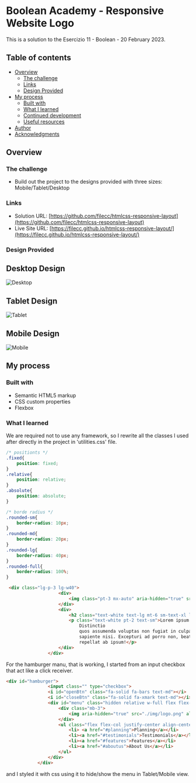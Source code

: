 # Boolean Academy - Responsive Website Logo

This is a solution to the Esercizio 11 - Boolean - 20 February 2023.

## Table of contents

- [Overview](#overview)
  - [The challenge](#the-challenge)
  - [Links](#links)
  - [Design Provided](#design-provided)
- [My process](#my-process)
  - [Built with](#built-with)
  - [What I learned](#what-i-learned)
  - [Continued development](#continued-development)
  - [Useful resources](#useful-resources)
- [Author](#author)
- [Acknowledgments](#acknowledgments)


## Overview

### The challenge

- Build out the project to the designs provided with three sizes: Mobile/Tablet/Desktop

### Links

- Solution URL: [https://github.com/filecc/htmlcss-responsive-layout](https://github.com/filecc/htmlcss-responsive-layout)
- Live Site URL: [https://filecc.github.io/htmlcss-responsive-layout/](https://filecc.github.io/htmlcss-responsive-layout/)

### Design Provided

## Desktop Design
![Desktop](./design/Responsive-Layout-Desktop.png)

## Tablet Design
![Tablet](./design/Responsive-Layout-Tablet.png)

## Mobile Design
![Mobile](./design/Responsive-Layout-Mobile.png)


## My process

### Built with

- Semantic HTML5 markup
- CSS custom properties
- Flexbox

### What I learned

We are required not to use any framework, so I rewrite all the classes I used after directly in the project in 'utilities.css' file.


```css
/* positionts */
.fixed{
    position: fixed;
}
.relative{
    position: relative;
}
.absolute{
    position: absolute;
}

/* borde radius */
.rounded-sm{
    border-radius: 10px;
}
.rounded-md{
    border-radius: 20px;
}
.rounded-lg{
    border-radius: 40px;
}
.rounded-full{
    border-radius: 100%;
}
```
```html
 <div class="lg-p-3 lg-w40">
                    <div>
                        <img class="pt-3 mx-auto" aria-hidden="true" src="./img/planning1.png" alt="planning">
                    </div>
                    <div>
                        <h2 class="text-white text-lg mt-6 sm-text-xl lg-text-md">Strategic Planning</h2>
                        <p class="text-white pt-2 text-sm">Lorem ipsum dolor sit, amet consectetur adipisicing elit.
                            Distinctio
                            quos assumenda voluptas non fugiat in culpa, numquam atque nobis expedita aperiam nam unde
                            sapiente nisi. Excepturi ad porro non, beatae expedita illo error atque, provident commodi a
                            repellat ab ipsum!</p>
                    </div>
                </div>
```

For the hamburger manu, that is working, I started from an input checkbox that act like a click receiver.

```html
<div id="hamburger">
                <input class="" type="checkbox">
                <i id="openBtn" class="fa-solid fa-bars text-md"></i>
                <i id="closeBtn" class="fa-solid fa-xmark text-md"></i>
                <div id="menu" class="hidden relative w-full flex flex-col justify-center align-center">
                    <div class="mb-3">
                        <img aria-hidden="true" src="./img/logo.png" alt="logo">
                    </div>
                    <ul class="flex flex-col justify-center align-center w-full">
                        <li> <a href="#planning">Planning</a></li>
                        <li><a href="#testimonials">Testimonials</a></li>
                        <li><a href="#features">Features</a></li>
                        <li><a href="#aboutus">About Us</a></li>
                    </ul>
                </div>
            </div>
````

and I styled it with css using it to hide/show the menu in Tablet/Mobile view.
